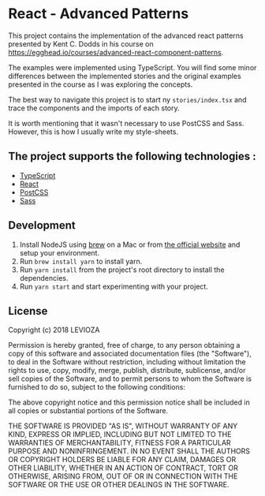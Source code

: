 # React - Advanced Patterns

This project contains the implementation of the advanced react patterns presented by Kent C. Dodds in his course on https://egghead.io/courses/advanced-react-component-patterns.

The examples were implemented using TypeScript. You will find some minor differences between the implemented stories and the original examples presented in the course as I was exploring the concepts.

The best way to navigate this project is to start ny `stories/index.tsx` and trace the components and the imports of each story.

It is worth mentioning that it wasn't necessary to use PostCSS and Sass. However, this is how I usually write my style-sheets.
 
## The project supports the following technologies :

- [TypeScript](http://es6-features.org/)
- [React](http://facebook.github.io/react/)
- [PostCSS](http://postcss.org/)
- [Sass](http://sass-lang.com/)

## Development

1. Install NodeJS using [brew](http://brew.sh/) on a Mac or from [the official website](https://nodejs.org/) and setup your environment.
2. Run `brew install yarn` to install yarn.
3. Run `yarn install` from the project's root directory to install the dependencies.
4. Run `yarn start` and start experimenting with your project.

## License

Copyright (c) 2018 LEVIOZA

Permission is hereby granted, free of charge, to any person obtaining a copy
of this software and associated documentation files (the "Software"), to deal
in the Software without restriction, including without limitation the rights
to use, copy, modify, merge, publish, distribute, sublicense, and/or sell
copies of the Software, and to permit persons to whom the Software is
furnished to do so, subject to the following conditions:

The above copyright notice and this permission notice shall be included in all
copies or substantial portions of the Software.

THE SOFTWARE IS PROVIDED "AS IS", WITHOUT WARRANTY OF ANY KIND, EXPRESS OR
IMPLIED, INCLUDING BUT NOT LIMITED TO THE WARRANTIES OF MERCHANTABILITY,
FITNESS FOR A PARTICULAR PURPOSE AND NONINFRINGEMENT. IN NO EVENT SHALL THE
AUTHORS OR COPYRIGHT HOLDERS BE LIABLE FOR ANY CLAIM, DAMAGES OR OTHER
LIABILITY, WHETHER IN AN ACTION OF CONTRACT, TORT OR OTHERWISE, ARISING FROM,
OUT OF OR IN CONNECTION WITH THE SOFTWARE OR THE USE OR OTHER DEALINGS IN THE
SOFTWARE.
